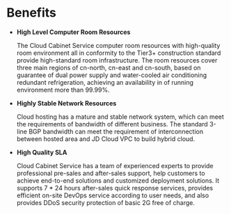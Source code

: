 # Benefits

- **High Level Computer Room Resources**

  The Cloud Cabinet Service computer room resources with high-quality room environment all in conformity to the Tier3+ construction standard provide high-standard room infrastructure. The room resources cover three main regions of cn-north, cn-east and cn-south, based on guarantee of dual power supply and water-cooled air conditioning redundant refrigeration, achieving an availability in of running environment more than 99.99%.
  
- **Highly Stable Network Resources**  

  Cloud hosting has a mature and stable network system, which can meet the requirements of bandwidth of different business. The standard 3-line BGP bandwidth can meet the requirement of interconnection between hosted area and JD Cloud VPC to build hybrid cloud.   
  
- **High Quality SLA**  

  Cloud Cabinet Service has a team of experienced experts to provide professional pre-sales and after-sales support, help customers to achieve end-to-end solutions and customized deployment solutions. It supports 7 * 24 hours after-sales quick response services, provides efficient on-site DevOps service according to user needs, and also provides DDoS security protection of basic 2G free of charge.

  
